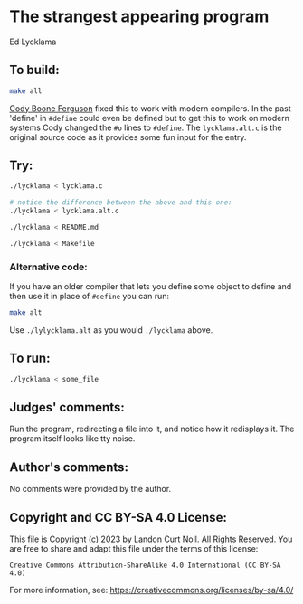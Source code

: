 # The strangest appearing program 

Ed Lycklama

## To build:

```sh
make all
```


[Cody Boone Ferguson](/winners.html#Cody_Boone_Ferguson) fixed this to work with
modern compilers. In the past 'define' in `#define` could even be defined but to
get this to work on modern systems Cody changed the `#o` lines to `#define`. The
`lycklama.alt.c` is the original source code as it provides some fun input for
the entry.

## Try:


```sh
./lycklama < lycklama.c

# notice the difference between the above and this one:
./lycklama < lycklama.alt.c

./lycklama < README.md

./lycklama < Makefile
```

### Alternative code:

If you have an older compiler that lets you define some object to define and
then use it in place of `#define` you can run:

```sh
make alt
```

Use `./lylycklama.alt` as you would `./lycklama` above.

## To run:

```sh
./lycklama < some_file
```


## Judges' comments:

Run the program, redirecting a file into it, and notice how it redisplays it.
The program itself looks like tty noise.


## Author's comments:

No comments were provided by the author.

## Copyright and CC BY-SA 4.0 License:

This file is Copyright (c) 2023 by Landon Curt Noll.  All Rights Reserved.
You are free to share and adapt this file under the terms of this license:

    Creative Commons Attribution-ShareAlike 4.0 International (CC BY-SA 4.0)

For more information, see: https://creativecommons.org/licenses/by-sa/4.0/

